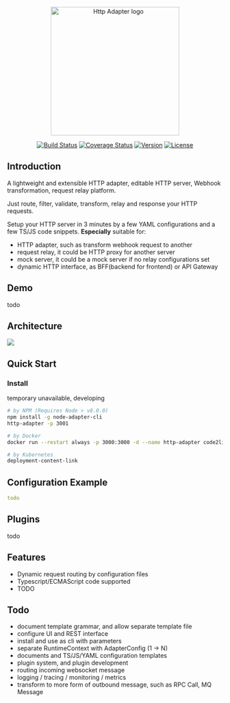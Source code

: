 <p align="center"><a href="javascript:void(0);" target="_blank" rel="noopener noreferrer"><img width="300" src="http://filecdn.code2life.top/http_adapter_logo_transparent.png" alt="Http Adapter logo"></a></p>

<p align="center">
  <a href="https://circleci.com/gh/code2life/http-adapter/tree/master"><img src="https://circleci.com/gh/Code2Life/http-adapter.svg?style=svg" alt="Build Status"></a>
  <a href="https://codecov.io/gh/code2life/http-adapter/"><img src="https://img.shields.io/codecov/c/github/code2life/http-adapter/master.svg" alt="Coverage Status"></a>
  <a href="https://www.npmjs.com/package/node-adapter"><img src="https://img.shields.io/npm/v/node-adapter.svg" alt="Version"></a>
  <a href="https://www.npmjs.com/package/node-adapter"><img src="https://img.shields.io/github/license/Code2Life/http-adapter.svg" alt="License"></a>
</p>

## Introduction
A lightweight and extensible HTTP adapter, editable HTTP server, Webhook transformation, request relay platform.

Just route, filter, validate, transform, relay and response your HTTP requests.

Setup your HTTP server in 3 minutes by a few YAML configurations and a few TS/JS code snippets.
**Especially** suitable for:
- HTTP adapter, such as transform webhook request to another
- request relay, it could be HTTP proxy for another server
- mock server, it could be a mock server if no relay configurations set
- dynamic HTTP interface, as BFF(backend for frontend) or API Gateway

## Demo
todo

## Architecture
![](http://filecdn.code2life.top/http-adapter-architecture-v2.png)

## Quick Start

### Install
temporary unavailable, developing
```bash
# by NPM (Requires Node > v8.0.0)
npm install -g node-adapter-cli
http-adapter -p 3001

# by Docker
docker run --restart always -p 3000:3000 -d --name http-adapter code2life/http-adapter

# by Kubernetes
deployment-content-link
```

## Configuration Example
```yaml
todo
```

## Plugins
todo

## Features
- Dynamic request routing by configuration files
- Typescript/ECMAScript code supported
- TODO

## Todo
- document template grammar, and allow separate template file
- configure UI and REST interface
- install and use as cli with parameters
- separate RuntimeContext with AdapterConfig (1 -> N)
- documents and TS/JS/YAML configuration templates
- plugin system, and plugin development
- routing incoming websocket message
- logging / tracing / monitoring / metrics
- transform to more form of outbound message, such as RPC Call, MQ Message
